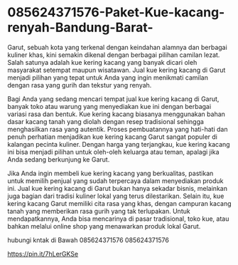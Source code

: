# 085624371576-Paket-Kue-kacang-renyah-Bandung-Barat-
Garut, sebuah kota yang terkenal dengan keindahan alamnya dan berbagai kuliner khas, kini semakin dikenal dengan berbagai pilihan camilan lezat. Salah satunya adalah kue kering kacang yang banyak dicari oleh masyarakat setempat maupun wisatawan. Jual kue kering kacang di Garut menjadi pilihan yang tepat untuk Anda yang ingin menikmati camilan dengan rasa yang gurih dan tekstur yang renyah. 

Bagi Anda yang sedang mencari tempat jual kue kering kacang di Garut, banyak toko atau warung yang menyediakan kue ini dengan berbagai variasi rasa dan bentuk. Kue kering kacang biasanya menggunakan bahan dasar kacang tanah yang diolah dengan resep tradisional sehingga menghasilkan rasa yang autentik. Proses pembuatannya yang hati-hati dan penuh perhatian menjadikan kue kering kacang Garut sangat populer di kalangan pecinta kuliner. Dengan harga yang terjangkau, kue kering kacang ini bisa menjadi pilihan untuk oleh-oleh keluarga atau teman, apalagi jika Anda sedang berkunjung ke Garut. 

Jika Anda ingin membeli kue kering kacang yang berkualitas, pastikan untuk memilih penjual yang sudah terpercaya dalam menyediakan produk ini. Jual kue kering kacang di Garut bukan hanya sekadar bisnis, melainkan juga bagian dari tradisi kuliner lokal yang terus dilestarikan. Selain itu, kue kering kacang Garut memiliki cita rasa yang khas, dengan campuran kacang tanah yang memberikan rasa gurih yang tak terlupakan. Untuk mendapatkannya, Anda bisa mencarinya di pasar tradisional, toko kue, atau bahkan melalui online shop yang menawarkan produk lokal Garut. 

hubungi kntak di Bawah
085624371576
085624371576

https://pin.it/7hLerGKSe
